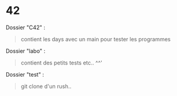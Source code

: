 # 42

Dossier "C42" : 
> contient les days avec un main pour tester les programmes

Dossier "labo" :
> contient des petits tests etc.. ^^'

Dossier "test" :
> git clone d'un rush..
